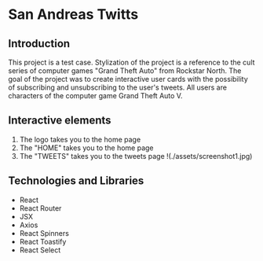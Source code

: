 # San Andreas Twitts
## Introduction
This project is a test case. Stylization of the project is a reference to the cult series of computer games "Grand Theft Auto" from Rockstar North. The goal of the project was to create interactive user cards with the possibility of subscribing and unsubscribing to the user's tweets. All users are characters of the computer game Grand Theft Auto V.

## Interactive elements
1. The logo takes you to the home page
2. The "HOME" takes you to the home page
3. The "TWEETS" takes you to the tweets page
!(./assets/screenshot1.jpg)


## Technologies and Libraries
* React
* React Router
* JSX
* Axios
* React Spinners
* React Toastify
* React Select
